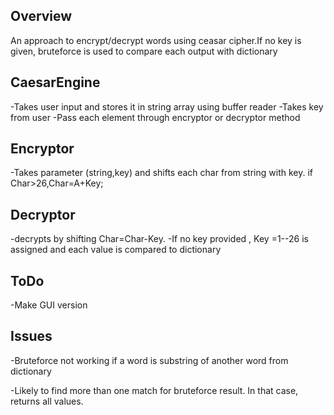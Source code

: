 ## Overview

An approach to encrypt/decrypt words using ceasar cipher.If no key is given, bruteforce is used to compare each output with dictionary

## CaesarEngine
-Takes user input and stores it in string array using buffer reader
-Takes key from user
-Pass each element through encryptor or decryptor method

## Encryptor
-Takes parameter (string,key) and shifts each char from string with   key. if Char>26,Char=A+Key;

## Decryptor
-decrypts by shifting Char=Char-Key. 
-If no key provided , Key =1--26 is assigned and each value is compared  to dictionary

## ToDo
-Make GUI version

## Issues
-Bruteforce not working if a word is substring  of another word from dictionary

-Likely to find more than one match for bruteforce result. In that case, returns all values.




